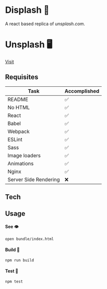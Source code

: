 # Displash :art:
A react based replica of *unsplash.com*.

# Unsplash :desktop_computer:
[Visit](https://unsplash.com)

## Requisites

Task | Accomplished
------------ | -------------
README | :white_check_mark:
No HTML | :white_check_mark:
React | :white_check_mark:
Babel | :white_check_mark:
Webpack | :white_check_mark:
ESLint | :white_check_mark:
Sass | :white_check_mark:
Image loaders | :white_check_mark:
Animations | :white_check_mark:
Nginx | :white_check_mark:
Server Side Rendering | :x:

## Tech


## Usage
#### See :eye:
```
open bundle/index.html
```

#### Build :hammer:
```
npm run build
```

#### Test :test_tube:
```
npm test
```
